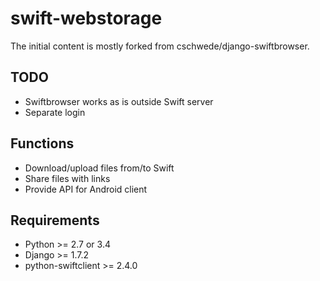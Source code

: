 swift-webstorage
================

The initial content is mostly forked from cschwede/django-swiftbrowser.

TODO
---------------
- Swiftbrowser works as is outside Swift server
- Separate login

Functions
---------------
- Download/upload files from/to Swift
- Share files with links
- Provide API for Android client

Requirements
---------------
- Python >= 2.7 or 3.4
- Django >= 1.7.2
- python-swiftclient >= 2.4.0
